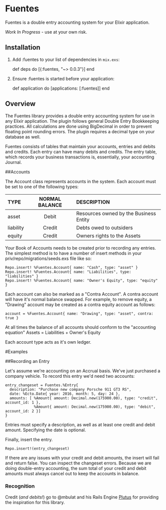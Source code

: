 # Fuentes

Fuentes is a double entry accounting system for your Elixir application.

_Work In Progress_ - use at your own risk.

## Installation

  1. Add :fuentes to your list of dependencies in `mix.exs`:

        def deps do
          [{:fuentes, "~> 0.0.3"}]
        end

  2. Ensure :fuentes is started before your application:

        def application do
          [applications: [:fuentes]]
        end

## Overview

The Fuentes library provides a double entry accounting system for use in any Elixir application. The plugin follows general Double Entry Bookkeeping practices. All calculations are done using BigDecimal in order to prevent floating point rounding errors. The plugin requires a decimal type on your database as well.

Fuentes consists of tables that maintain your accounts, entries and debits and credits. Each entry can have many debits and credits. The entry table, which records your business transactions is, essentially, your accounting Journal.

##Accounts

The Account class represents accounts in the system. Each account must be set to one of the following types:

   | TYPE      | NORMAL BALANCE | DESCRIPTION                            |
   | :-------- | :-------------:| :--------------------------------------|
   | asset     | Debit          | Resources owned by the Business Entity |
   | liability | Credit         | Debts owed to outsiders                |
   | equity    | Credit         | Owners rights to the Assets            |

   Your Book of Accounts needs to be created prior to recording any entries. The simplest method is to have a number of insert methods in your priv/repo/migrations/seeds.exs file like so:
   ```
   Repo.insert! %Fuentes.Account{ name: "Cash", type: "asset" }
   Repo.insert! %Fuentes.Account{ name: "Liabilities", type: "liabilities" }
   Repo.insert! %Fuentes.Account{ name: "Owner's Equity", type: "equity" }
   ```

Each account can also be marked as a "Contra Account". A contra account will have it's
normal balance swapped. For example, to remove equity, a "Drawing" account may be created
as a contra equity account as follows:

 `account = %Fuentes.Account{ name: "Drawing", type: "asset", contra: true }`

At all times the balance of all accounts should conform to the "accounting equation"
 Assets = Liabilities + Owner's Equity

Each account type acts as it's own ledger.

#Examples

##Recording an Entry

Let's assume we're accounting on an Accrual basis. We've just purchased a company vehicle.
To record this entry we'd need two accounts:

```
entry_changeset = Fuentes.%Entry{
  description: "Purchase new company Porsche 911 GT3 RS",
  date: %Ecto.Date{ year: 2016, month: 5, day: 24 },
  amounts: [ %Amount{ amount: Decimal.new(175900.00), type: "credit", account_id: 1 },
             %Amount{ amount: Decimal.new(175900.00), type: "debit", account_id: 2 }]
}
```

Entries must specify a description, as well as at least one credit and debit amount. Specifying the date is optional.

Finally, insert the entry.

`Repo.insert!(entry_changeset)`

If there are any issues with your credit and debit amounts, the insert will fail and return false. You can inspect the changeset errors. Because we are doing double-entry accounting, the sum total of your credit and debit amounts must always cancel out to keep the accounts in balance.

### Recognition

Credit (_and debits!_) go to @mbulat and his Rails Engine [Plutus](https://github.com/mbulat/plutus) for providing the inspiration for this library.
